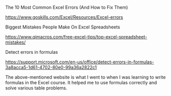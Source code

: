 The 10 Most Common Excel Errors (And How to Fix Them)

https://www.goskills.com/Excel/Resources/Excel-errors

Biggest Mistakes People Make On Excel Spreadsheets

https://www.qimacros.com/free-excel-tips/top-excel-spreadsheet-mistakes/

Detect errors in formulas

https://support.microsoft.com/en-us/office/detect-errors-in-formulas-3a8acca5-1d61-4702-80e0-99a36a2822c1

The above-mentioned website is what I went to when I was learning to write formulas in the Excel course. 
It helped me to use formulas correctly and solve various table problems.
